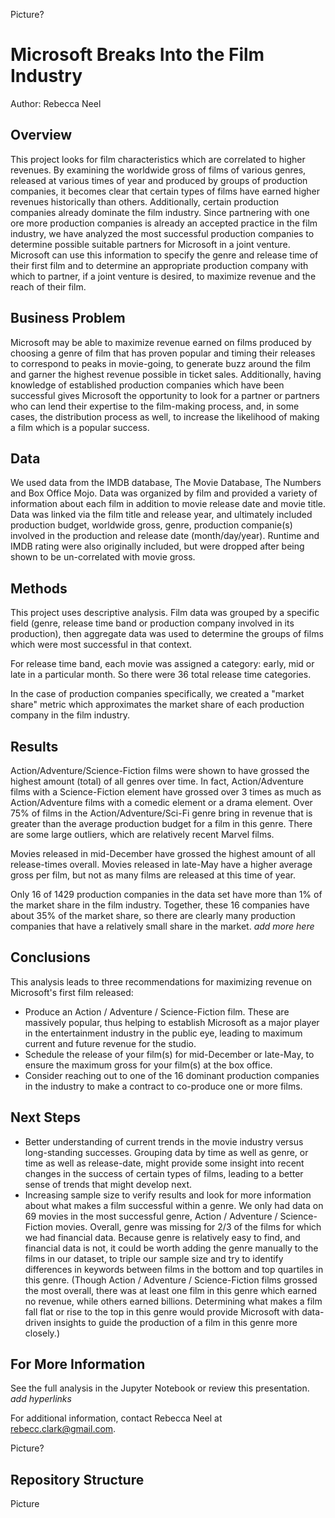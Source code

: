 Picture?

# Microsoft Breaks Into the Film Industry

Author: Rebecca Neel

## Overview

This project looks for film characteristics which are correlated to higher revenues. By examining the worldwide gross of films of various genres, released at various times of year and produced by groups of production companies, it becomes clear that certain types of films have earned higher revenues historically than others. Additionally, certain production companies already dominate the film industry. Since partnering with one ore more production companies is already an accepted practice in the film industry, we have analyzed the most successful production companies to determine possible suitable partners for Microsoft in a joint venture. Microsoft can use this information to specify the genre and release time of their first film and to determine an appropriate production company with which to partner, if a joint venture is desired, to maximize revenue and the reach of their film.

## Business Problem

Microsoft may be able to maximize revenue earned on films produced by choosing a genre of film that has proven popular and timing their releases to correspond to peaks in movie-going, to generate buzz around the film and garner the highest revenue possible in ticket sales. Additionally, having knowledge of established production companies which have been successful gives Microsoft the opportunity to look for a partner or partners who can lend their expertise to the film-making process, and, in some cases, the distribution process as well, to increase the likelihood of making a film which is a popular success.

## Data

We used data from the IMDB database, The Movie Database, The Numbers and Box Office Mojo. Data was organized by film and provided a variety of information about each film in addition to movie release date and movie title. Data was linked via the film title and release year, and ultimately included production budget, worldwide gross, genre, production companie(s) involved in the production and release date (month/day/year). Runtime and IMDB rating were also originally included, but were dropped after being shown to be un-correlated with movie gross.

## Methods

This project uses descriptive analysis. Film data was grouped by a specific field (genre, release time band or production company involved in its production), then aggregate data was used to determine the groups of films which were most successful in that context.

For release time band, each movie was assigned a category: early, mid or late in a particular month. So there were 36 total release time categories.

In the case of production companies specifically, we created a "market share" metric which approximates the market share of each production company in the film industry.

## Results

Action/Adventure/Science-Fiction films were shown to have grossed the highest amount (total) of all genres over time. In fact, Action/Adventure films with a Science-Fiction element have grossed over 3 times as much as Action/Adventure films with a comedic element or a drama element. Over 75% of films in the Action/Adventure/Sci-Fi genre bring in revenue that is greater than the average production budget for a film in this genre. There are some large outliers, which are relatively recent Marvel films.

Movies released in mid-December have grossed the highest amount of all release-times overall. Movies released in late-May have a higher average gross per film, but not as many films are released at this time of year.

Only 16 of 1429 production companies in the data set have more than 1% of the market share in the film industry. Together, these 16 companies have about 35% of the market share, so there are clearly many production companies that have a relatively small share in the market. *add more here*

## Conclusions

This analysis leads to three recommendations for maximizing revenue on Microsoft's first film released:

- Produce an Action / Adventure / Science-Fiction film. These are massively popular, thus helping to establish Microsoft as a major player in the entertainment industry in the public eye, leading to maximum current and future revenue for the studio.
- Schedule the release of your film(s) for mid-December or late-May, to ensure the maximum gross for your film(s) at the box office.
- Consider reaching out to one of the 16 dominant production companies in the industry to make a contract to co-produce one or more films.

## Next Steps

- Better understanding of current trends in the movie industry versus long-standing successes. Grouping data by time as well as genre, or time as well as release-date, might provide some insight into recent changes in the success of certain types of films, leading to a better sense of trends that might develop next.
- Increasing sample size to verify results and look for more information about what makes a film successful within a genre. We only had data on 69 movies in the most successful genre, Action / Adventure / Science-Fiction movies. Overall, genre was missing for 2/3 of the films for which we had financial data. Because genre is relatively easy to find, and financial data is not, it could be worth adding the genre manually to the films in our dataset, to triple our sample size and try to identify differences in keywords between films in the bottom and top quartiles in this genre. (Though Action / Adventure / Science-Fiction films grossed the most overall, there was at least one film in this genre which earned no revenue, while others earned billions. Determining what makes a film fall flat or rise to the top in this genre would provide Microsoft with data-driven insights to guide the production of a film in this genre more closely.)

## For More Information

See the full analysis in the Jupyter Notebook or review this presentation. *add hyperlinks*

For additional information, contact Rebecca Neel at rebecc.clark@gmail.com.

Picture?

## Repository Structure

Picture